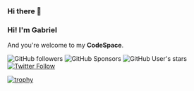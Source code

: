 ### Hi there 👋

<!--
**GabrielFemi/GabrielFemi** is a ✨ _special_ ✨ repository because its `README.md` (this file) appears on your GitHub profile.

Here are some ideas to get you started:

- 🔭 I’m currently working on ...
- 🌱 I’m currently learning ...
- 👯 I’m looking to collaborate on ...
- 🤔 I’m looking for help with ...
- 💬 Ask me about ...
- 📫 How to reach me: ...
- 😄 Pronouns: ...
- ⚡ Fun fact: ...
-->

### Hi! I'm **Gabriel**

And you're welcome to my **CodeSpace**.

![GitHub followers](https://img.shields.io/github/followers/GabrielFemi?style=social)
![GitHub Sponsors](https://img.shields.io/github/sponsors/GabrielFemi?style=social)
![GitHub User's stars](https://img.shields.io/github/stars/GabrielFemi?style=social)
[![Twitter Follow](https://img.shields.io/twitter/follow/Gabr_Akins?style=social)](https://twitter.com/Gabr_Akins?ref_src=twsrc%5Etfw)

[![trophy](https://github-profile-trophy.vercel.app/?username=GabrielFemi&theme=onedark)](https://github.com/GabrielFemi)
